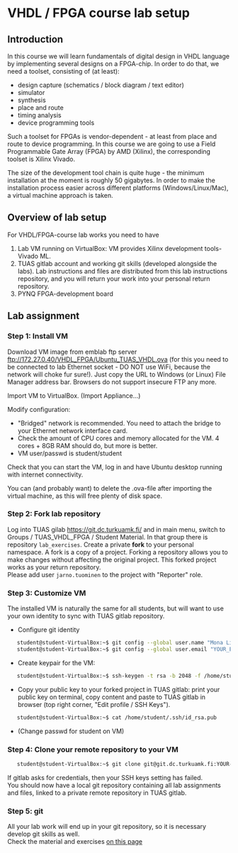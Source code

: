 # VHDL / FPGA course lab setup

## Introduction

In this course we will learn fundamentals of digital design in VHDL language by implementing several designs on a FPGA-chip. In order to do that, we need a toolset, consisting of (at least):

- design capture (schematics / block diagram / text editor)
- simulator
- synthesis
- place and route
- timing analysis
- device programming tools

Such a toolset for FPGAs is vendor-dependent - at least from place and route to device programming. In this course we are going to use a Field Programmable Gate Array (FPGA) by AMD (Xilinx), the corresponding toolset is Xilinx Vivado.

The size of the development tool chain is quite huge - the minimum installation at the moment is roughly 50 gigabytes. In order to make the installation process easier across different platforms (Windows/Linux/Mac), a virtual machine approach is taken.


## Overview of lab setup

For VHDL/FPGA-course lab works you need to have 

1. Lab VM running on VirtualBox: VM provides Xilinx development tools- Vivado ML.
2. TUAS gitlab account and working git skills (developed alongside the labs). Lab instructions and files are distributed from this lab instructions repository, and you will return your work into your personal return repository.
3. PYNQ FPGA-development board

## Lab assignment

### Step 1: Install VM

Download VM image from emblab ftp server ftp://172.27.0.40/VHDL_FPGA/Ubuntu_TUAS_VHDL.ova (for this you need to be connected to lab Ethernet socket - DO NOT use WiFi, because the network will choke fur sure!). Just copy the URL to Windows (or Linux) File Manager address bar. Browsers do not support insecure FTP any more.

Import VM to VirtualBox. (Import Appliance...)

Modify configuration:
- "Bridged" network is recommended. You need to attach the bridge to your Ethernet network interface card.
- Check the amount of CPU cores and memory allocated for the VM. 4 cores + 8GB RAM should do, but more is better.
- VM user/passwd is student/student

Check that you can start the VM, log in and have Ubuntu desktop running with internet connectivity.

You can (and probably want) to delete the .ova-file after importing the virtual machine, as this will free plenty of disk space.

### Step 2: Fork lab repository

Log into TUAS gilab https://git.dc.turkuamk.fi/ and in main menu, switch to Groups / TUAS_VHDL_FPGA / Student Material. In that group there is repository `lab_exercises`. Create a private <b>fork</b> to your personal namespace. A fork is a copy of a project. Forking a repository allows you to make changes without affecting the original project. This forked project works as your return repository.  
Please add user `jarno.tuominen` to the project with "Reporter" role.

### Step 3: Customize VM

The installed VM is naturally the same for all students, but will want to use your own identity to sync with TUAS gitlab repository. 
- Configure git identity
```bash
   student@student-VirtualBox:~$ git config --global user.name "Mona Lisa"
   student@student-VirtualBox:~$ git config --global user.email "YOUR_EMAIL"
```
- Create keypair for the VM:
```bash
   student@student-VirtualBox:~$ ssh-keygen -t rsa -b 2048 -f /home/student/.ssh/id_rsa -q -N ""
```
- Copy your public key to your forked project in TUAS gitlab: print your public key on terminal, copy content and paste to TUAS gitlab in browser (top right corner, "Edit profile / SSH Keys").
```bash
   student@student-VirtualBox:~$ cat /home/student/.ssh/id_rsa.pub
```
- (Change passwd for student on VM)

### Step 4: Clone your remote repository to your VM

```bash
   student@student-VirtualBox:~$ git clone git@git.dc.turkuamk.fi:YOUR-NAMESPACE/embedded-linux-labs.git
```
If gitlab asks for credentials, then your SSH keys setting has failed.  
You should now have a local git repository containing all lab assignments and files, linked to a private remote repository in TUAS gitlab. 

### Step 5: git

All your lab work will end up in your git repository, so it is necessary develop git skills as well.  
Check the material and exercises [on this page](git_tutorial.md)
